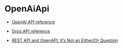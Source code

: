 # OpenAiApi

* [OpenAI API reference](https://platform.openai.com/docs/api-reference/introduction)

* [Groq API reference](https://console.groq.com/docs/quickstart)

* [REST API and OpenAPI: It’s Not an Either/Or Question](https://www.youtube.com/watch?v=pRS9LRBgjYg)
